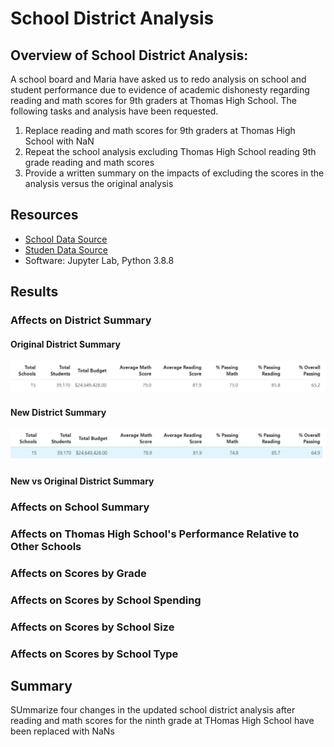 # School District Analysis

## Overview of School District Analysis:

A school board and Maria have asked us to redo analysis on school and student performance due to evidence of academic dishonesty regarding reading and math scores for 9th graders at Thomas High School.  The following tasks and analysis have been requested.

1. Replace reading and math scores for 9th graders at Thomas High School with NaN
2. Repeat the school analysis excluding Thomas High School reading 9th grade reading and math scores
3. Provide a written summary on the impacts of excluding the scores in the analysis versus the original analysis

## Resources
- [School Data Source](https://github.com/sbretag/School_District_Analysis/blob/main/Resources/schools_complete.csv)
- [Studen Data Source](https://github.com/sbretag/School_District_Analysis/blob/main/Resources/students_complete.csv)
- Software: Jupyter Lab, Python 3.8.8

## Results

### Affects on District Summary

#### Original District Summary
![New District Summary](https://github.com/sbretag/School_District_Analysis/blob/main/Resources/Original_District_Summary.png)

#### New District Summary
![New District Summary](https://github.com/sbretag/School_District_Analysis/blob/main/Resources/New_District_Summary.png)

#### New vs Original District Summary

### Affects on School Summary


### Affects on Thomas High School's Performance Relative to Other Schools


### Affects on Scores by Grade


### Affects on Scores by School Spending

### Affects on Scores by School Size

### Affects on Scores by School Type


## Summary

SUmmarize four changes in the updated school district analysis after reading and math scores for the ninth grade at THomas High School have been replaced with NaNs
